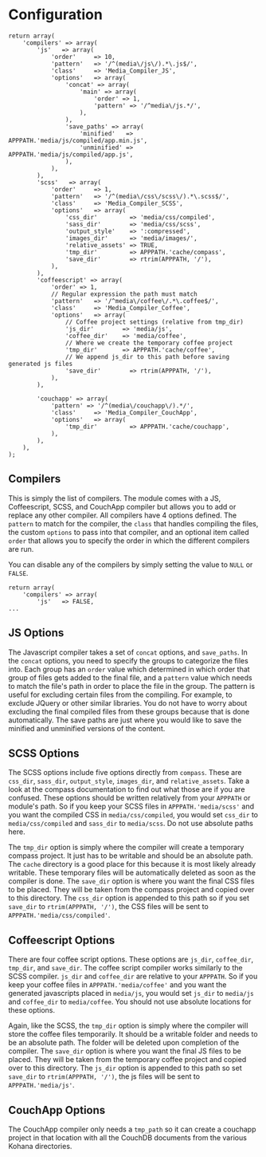 # Configuration

	return array(
		'compilers' => array(
			'js'   => array(
				'order'		=> 10,
				'pattern'   => '/^(media\/js\/).*\.js$/',
				'class'     => 'Media_Compiler_JS',
				'options'   => array(
					'concat' => array(
						'main' => array(
							'order' => 1,
							'pattern' => '/^media\/js.*/',
						),
					),
					'save_paths' => array(
						'minified'   => APPPATH.'media/js/compiled/app.min.js',
						'unminified' => APPPATH.'media/js/compiled/app.js',
					),
				),
			),
			'scss'   => array(
				'order'		=> 1,
				'pattern'   => '/^(media\/css\/scss\/).*\.scss$/',
				'class'     => 'Media_Compiler_SCSS',
				'options'   => array(
					'css_dir'         => 'media/css/compiled',
					'sass_dir'        => 'media/css/scss',
					'output_style'    => ':compressed',
					'images_dir'      => 'media/images/',
					'relative_assets' => TRUE,
					'tmp_dir'         => APPPATH.'cache/compass',
					'save_dir'        => rtrim(APPPATH, '/'),
				),
			),
			'coffeescript' => array(
				'order' => 1,
				// Regular expression the path must match
				'pattern'   => '/^media\/coffee\/.*\.coffee$/',
				'class'     => 'Media_Compiler_Coffee',
				'options'   => array(
					// Coffee project settings (relative from tmp_dir)
					'js_dir'		=> 'media/js',
					'coffee_dir'	=> 'media/coffee',
					// Where we create the temporary coffee project
					'tmp_dir' 		=> APPPATH.'cache/coffee',
					// We append js_dir to this path before saving generated js files
					'save_dir'        => rtrim(APPPATH, '/'),
				),
			),
		
			'couchapp' => array(
				'pattern' => '/^(media\/couchapp\/).*/',
				'class'     => 'Media_Compiler_CouchApp',
				'options'   => array(
					'tmp_dir'         => APPPATH.'cache/couchapp',
				),
			),
		),
	);

## Compilers

This is simply the list of compilers. The module comes with a JS, Coffeescript, SCSS, and CouchApp compiler but allows you to add or replace any other compiler. All compilers have 4 options defined. The `pattern` to match for the compiler, the `class` that handles compiling the files, the custom `options` to pass into that compiler, and an optional item called `order` that allows you to specify the order in which the different compilers are run.

You can disable any of the compilers by simply setting the value to `NULL` or `FALSE`.

	return array(
		'compilers' => array(
			'js'   => FALSE,
	...

## JS Options

The Javascript compiler takes a set of `concat` options, and `save_paths`. In the `concat` options, you need to specify the groups to categorize the files into. Each group has an `order` value which determined in which order that group of files gets added to the final file, and a `pattern` value which needs to match the file's path in order to place the file in the group. The pattern is useful for excluding certain files from the compiling. For example, to exclude JQuery or other similar libraries. You do not have to worry about excluding the final compiled files from these groups because that is done automatically. The save paths are just where you would like to save the minified and unminified versions of the content.

## SCSS Options

The SCSS options include five options directly from `compass`. These are `css_dir`, `sass_dir`, `output_style`, `images_dir`, and `relative_assets`. Take a look at the compass documentation to find out what those are if you are confused. These options should be written relatively from your `APPPATH` or module's path. So if you keep your SCSS files in `APPPATH.'media/scss'` and you want the compiled CSS in `media/css/compiled`, you would set `css_dir` to `media/css/compiled` and `sass_dir` to `media/scss`. Do not use absolute paths here.

The `tmp_dir` option is simply where the compiler will create a temporary compass project. It just has to be writable and should be an absolute path. The `cache` directory is a good place for this because it is most likely already writable. These temporary files will be automatically deleted as soon as the compiler is done. The `save_dir` option is where you want the final CSS files to be placed. They will be taken from the compass project and copied over to this directory. The `css_dir` option is appended to this path so if you set `save_dir` to `rtrim(APPPATH, '/')`, the CSS files will be sent to `APPPATH.'media/css/compiled'`.

## Coffeescript Options

There are four coffee script options. These options are `js_dir`, `coffee_dir`, `tmp_dir`, and `save_dir`. The coffee script compiler works similarly to the SCSS compiler. `js_dir` and `coffee_dir` are relative to your `APPPATH`. So if you keep your coffee files in `APPPATH.'media/coffee'` and you want the generated javascripts placed in `media/js`, you would set `js_dir` to `media/js` and `coffee_dir` to `media/coffee`. You should not use absolute locations for these options.

Again, like the SCSS, the `tmp_dir` option is simply where the compiler will store the coffee files temporarily. It should be a writable folder and needs to be an absolute path. The folder will be deleted upon completion of the compiler. The `save_dir` option is where you want the final JS files to be placed. They will be taken from the temporary coffee project and copied over to this directory. The `js_dir` option is appended to this path so set `save_dir` to `rtrim(APPPATH, '/')`, the js files will be sent to `APPPATH.'media/js'`.


## CouchApp Options

The CouchApp compiler only needs a `tmp_path` so it can create a couchapp project in that location with all the CouchDB documents from the various Kohana directories.